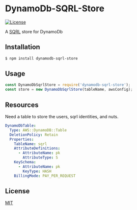 # DynamoDb-SQRL-Store

[![License][license-badge]][license-url]

A [SQRL][sqrl] store for DynamoDb

## Installation

```bash
$ npm install dynamodb-sqrl-store
```

## Usage

```javascript
const DynamoDbSqrlStore = require('dynamodb-sqrl-store');
const store = new DynamoDbSqrlStore(tableName, awsConfig);
```

## Resources
Need a table to store the users, sqrl identities, and nuts.

```yaml
DynamoDbTable:
  Type: AWS::DynamoDB::Table
  DeletionPolicy: Retain
  Properties:
    TableName: sqrl
    AttributeDefinitions:
      - AttributeName: pk
        AttributeType: S
    KeySchema:
      - AttributeName: pk
        KeyType: HASH
    BillingMode: PAY_PER_REQUEST
```

## License

[MIT](https://github.com/jjasonclark/dynamodb-sqrl-store/LICENSE)

[license-badge]: https://img.shields.io/github/license/jjasonclark/dynamodb-sqrl-store.svg
[license-url]: https://opensource.org/licenses/MIT
[sqrl]: https://www.grc.com/sqrl/sqrl.htm
